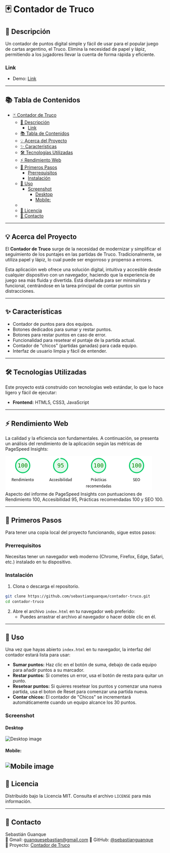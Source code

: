 # 🃏 Contador de Truco

## 📝 Descripción

Un contador de puntos digital simple y fácil de usar para el popular juego de cartas argentino, el Truco. Elimina la necesidad de papel y lápiz, permitiendo a los jugadores llevar la cuenta de forma rápida y eficiente.

### Link

- Demo: [Link](https://sebastianguanque.github.io/contador-truco/)

---

## 📚 Tabla de Contenidos

- [🃏 Contador de Truco](#-contador-de-truco)
  - [📝 Descripción](#-descripción)
    - [Link](#link)
  - [📚 Tabla de Contenidos](#-tabla-de-contenidos)
  - [💡 Acerca del Proyecto](#-acerca-del-proyecto)
  - [✨ Características](#-características)
  - [🛠️ Tecnologías Utilizadas](#️-tecnologías-utilizadas)
  - [⚡ Rendimiento Web](#-rendimiento-web)
  - [🚀 Primeros Pasos](#-primeros-pasos)
    - [Prerrequisitos](#prerrequisitos)
    - [Instalación](#instalación)
  - [🏃 Uso](#-uso)
    - [Screenshot](#screenshot)
      - [Desktop](#desktop)
      - [Mobile:](#mobile)
  - [](#)
  - [📄 Licencia](#-licencia)
  - [📧 Contacto](#-contacto)

---

## 💡 Acerca del Proyecto

El **Contador de Truco** surge de la necesidad de modernizar y simplificar el seguimiento de los puntajes en las partidas de Truco. Tradicionalmente, se utiliza papel y lápiz, lo cual puede ser engorroso y propenso a errores.

Esta aplicación web ofrece una solución digital, intuitiva y accesible desde cualquier dispositivo con un navegador, haciendo que la experiencia de juego sea más fluida y divertida. Está diseñada para ser minimalista y funcional, centrándose en la tarea principal de contar puntos sin distracciones.

---

## ✨ Características

- Contador de puntos para dos equipos.
- Botones dedicados para sumar y restar puntos.
- Botones para restar puntos en caso de error.
- Funcionalidad para resetear el puntaje de la partida actual.
- Contador de "chicos" (partidas ganadas) para cada equipo.
- Interfaz de usuario limpia y fácil de entender.

---

## 🛠️ Tecnologías Utilizadas

Este proyecto está construido con tecnologías web estándar, lo que lo hace ligero y fácil de ejecutar:

- **Frontend:** HTML5, CSS3, JavaScript

---

## ⚡ Rendimiento Web

La calidad y la eficiencia son fundamentales. A continuación, se presenta un análisis del rendimiento de la aplicación según las métricas de PageSpeed Insights:

![PageSpeed Insights Score](./img/PageSpeed-score.png) Aspecto del informe de PageSpeed Insights con puntuaciones de Rendimiento 100, Accesibilidad 95, Prácticas recomendadas 100 y SEO 100.

---

## 🚀 Primeros Pasos

Para tener una copia local del proyecto funcionando, sigue estos pasos:

### Prerrequisitos

Necesitas tener un navegador web moderno (Chrome, Firefox, Edge, Safari, etc.) instalado en tu dispositivo.

### Instalación

1. Clona o descarga el repositorio.

```bash
git clone https://github.com/sebastianguanque/contador-truco.git
cd contador-truco
```

2. Abre el archivo `index.html` en tu navegador web preferido:
   - Puedes arrastrar el archivo al navegador o hacer doble clic en él.

---

## 🏃 Uso

Una vez que hayas abierto `index.html` en tu navegador, la interfaz del contador estará lista para usar:

- **Sumar puntos:** Haz clic en el botón de suma, debajo de cada equipo para añadir puntos a su marcador.
- **Restar puntos:** Si cometes un error, usa el botón de resta para quitar un punto.
- **Resetear puntos:** Si quieres resetear los puntos y comenzar una nueva partida, usa el boton de Reset para comenzar una partida nueva.
- **Contar chicos:** El contador de "Chicos" se incrementará automáticamente cuando un equipo alcance los 30 puntos.

### Screenshot

#### Desktop

![Desktop image](./img/truco-desktop.avif)

#### Mobile:

## ![Mobile image](./img/truco-mobile.avif)

## 📄 Licencia

Distribuido bajo la Licencia MIT. Consulta el archivo `LICENSE` para más información.

---

## 📧 Contacto

Sebastián Guanque  
🔗 Gmail: [guanquesebastian@gmail.com](guanquesebastian@gmail.com)
🔗 GitHub: [@sebastianguanque](https://github.com/sebastianguanque)  
🔗 Proyecto: [Contador de Truco](https://github.com/sebastianguanque/contador-truco)

